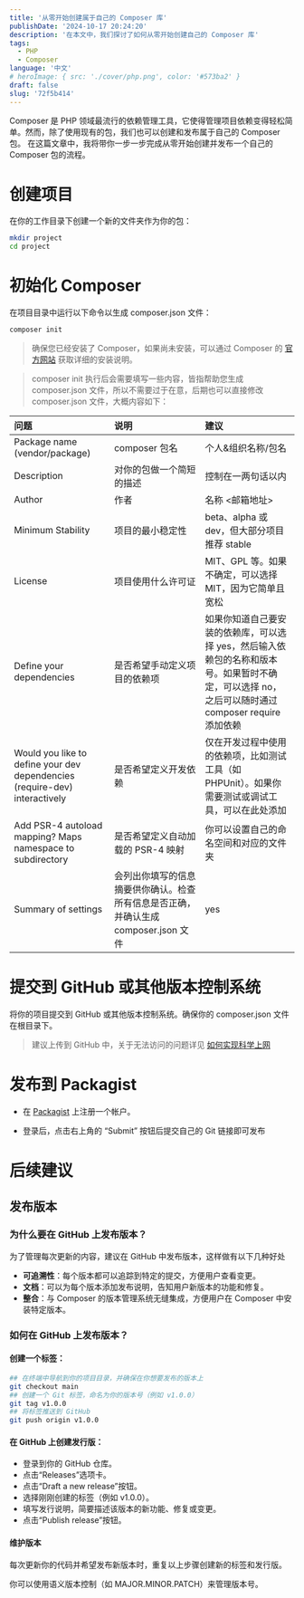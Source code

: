 ```yaml
---
title: '从零开始创建属于自己的 Composer 库'
publishDate: '2024-10-17 20:24:20'
description: '在本文中，我们探讨了如何从零开始创建自己的 Composer 库'
tags:
  - PHP
  - Composer
language: '中文'
# heroImage: { src: './cover/php.png', color: '#573ba2' }
draft: false
slug: '72f5b414'
---
```


Composer 是 PHP 领域最流行的依赖管理工具，它使得管理项目依赖变得轻松简单。然而，除了使用现有的包，我们也可以创建和发布属于自己的 Composer 包。
在这篇文章中，我将带你一步一步完成从零开始创建并发布一个自己的 Composer 包的流程。

# 创建项目

在你的工作目录下创建一个新的文件夹作为你的包：

```bash
mkdir project
cd project
```

# 初始化 Composer

在项目目录中运行以下命令以生成 composer.json 文件：

```bash
composer init
```

> 确保您已经安装了 Composer，如果尚未安装，可以通过 Composer 的 [官方网站](https://getcomposer.org) 获取详细的安装说明。

> composer init 执行后会需要填写一些内容，皆指帮助您生成 composer.json 文件，所以不需要过于在意，后期也可以直接修改 composer.json 文件，大概内容如下：

| 问题                                                                       | 说明                                                                                | 建议                                                                                                                                              |
| :------------------------------------------------------------------------- | :---------------------------------------------------------------------------------- | :------------------------------------------------------------------------------------------------------------------------------------------------ |
| Package name (vendor/package)                                              | composer 包名                                                                       | 个人&组织名称/包名                                                                                                                                |
| Description                                                                | 对你的包做一个简短的描述                                                            | 控制在一两句话以内                                                                                                                                |
| Author                                                                     | 作者                                                                                | 名称 <邮箱地址>                                                                                                                                   |
| Minimum Stability                                                          | 项目的最小稳定性                                                                    | beta、alpha 或 dev，但大部分项目推荐 stable                                                                                                       |
| License                                                                    | 项目使用什么许可证                                                                  | MIT、GPL 等。如果不确定，可以选择 MIT，因为它简单且宽松                                                                                           |
| Define your dependencies                                                   | 是否希望手动定义项目的依赖项                                                        | 如果你知道自己要安装的依赖库，可以选择 yes，然后输入依赖包的名称和版本号。如果暂时不确定，可以选择 no，之后可以随时通过 composer require 添加依赖 |
| Would you like to define your dev dependencies (require-dev) interactively | 是否希望定义开发依赖                                                                | 仅在开发过程中使用的依赖项，比如测试工具（如 PHPUnit）。如果你需要测试或调试工具，可以在此处添加                                                  |
| Add PSR-4 autoload mapping? Maps namespace to subdirectory                 | 是否希望定义自动加载的 PSR-4 映射                                                   | 你可以设置自己的命名空间和对应的文件夹                                                                                                            |
| Summary of settings                                                        | 会列出你填写的信息摘要供你确认。检查所有信息是否正确，并确认生成 composer.json 文件 | yes                                                                                                                                               |

# 提交到 GitHub 或其他版本控制系统

将你的项目提交到 GitHub 或其他版本控制系统。确保你的 composer.json 文件在根目录下。

> 建议上传到 GitHub 中，关于无法访问的问题详见 [如何实现科学上网](/posts/e8c50aef.html)

# 发布到 Packagist

- 在 [Packagist](https://packagist.org) 上注册一个帐户。

- 登录后，点击右上角的 “Submit” 按钮后提交自己的 Git 链接即可发布

# 后续建议

## 发布版本

### 为什么要在 GitHub 上发布版本？

为了管理每次更新的内容，建议在 GitHub 中发布版本，这样做有以下几种好处

- **可追溯性**：每个版本都可以追踪到特定的提交，方便用户查看变更。
- **文档**：可以为每个版本添加发布说明，告知用户新版本的功能和修复。
- **整合**：与 Composer 的版本管理系统无缝集成，方便用户在 Composer 中安装特定版本。

### 如何在 GitHub 上发布版本？

#### 创建一个标签：

```bash
## 在终端中导航到你的项目目录，并确保在你想要发布的版本上
git checkout main
## 创建一个 Git 标签，命名为你的版本号（例如 v1.0.0）
git tag v1.0.0
## 将标签推送到 GitHub
git push origin v1.0.0
```

#### 在 GitHub 上创建发行版：

- 登录到你的 GitHub 仓库。
- 点击“Releases”选项卡。
- 点击“Draft a new release”按钮。
- 选择刚刚创建的标签（例如 v1.0.0）。
- 填写发行说明，简要描述该版本的新功能、修复或变更。
- 点击“Publish release”按钮。

#### 维护版本

每次更新你的代码并希望发布新版本时，重复以上步骤创建新的标签和发行版。

你可以使用语义版本控制（如 MAJOR.MINOR.PATCH）来管理版本号。
